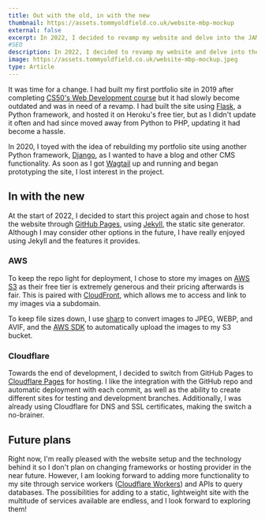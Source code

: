 ```yaml
---
title: Out with the old, in with the new
thumbnail: https://assets.tommyoldfield.co.uk/website-mbp-mockup
external: false
excerpt: In 2022, I decided to revamp my website and delve into the JAMstack. Out with the old and in with the new!
#SEO
description: In 2022, I decided to revamp my website and delve into the JAMstack. Out with the old and in with the new!
image: https://assets.tommyoldfield.co.uk/website-mbp-mockup.jpeg
type: Article
---
```


<!-- {% include image.html filename="website-mbp-mockup" %} -->

It was time for a change. I had built my first portfolio site in 2019 after completing [CS50's Web Development course](/work/cs50) but it had slowly become outdated and was in need of a revamp. I had built the site using [Flask](https://flask.palletsprojects.com), a Python framework, and hosted it on Heroku's free tier, but as I didn't update it often and had since moved away from Python to PHP, updating it had become a hassle.

In 2020, I toyed with the idea of rebuilding my portfolio site using another Python framework, [Django](https://www.djangoproject.com/), as I wanted to have a blog and other CMS functionality. As soon as I got [Wagtail](https://wagtail.org/) up and running and began prototyping the site, I lost interest in the project.

## In with the new

At the start of 2022, I decided to start this project again and chose to host the website through [GitHub Pages](https://pages.github.com/), using [Jekyll](https://jekyllrb.com/), the static site generator. Although I may consider other options in the future, I have really enjoyed using Jekyll and the features it provides.

### AWS

To keep the repo light for deployment, I chose to store my images on [AWS S3](https://aws.amazon.com/s3/) as their free tier is extremely generous and their pricing afterwards is fair. This is paired with [CloudFront](https://aws.amazon.com/cloudfront/), which allows me to access and link to my images via a subdomain.

To keep file sizes down, I use [sharp](https://sharp.pixelplumbing.com/) to convert images to JPEG, WEBP, and AVIF, and the [AWS SDK](https://aws.amazon.com/sdk-for-javascript/) to automatically upload the images to my S3 bucket.

### Cloudflare

Towards the end of development, I decided to switch from GitHub Pages to [Cloudflare Pages](https://pages.cloudflare.com/) for hosting. I like the integration with the GitHub repo and automatic deployment with each commit, as well as the ability to create different sites for testing and development branches. Additionally, I was already using Cloudflare for DNS and SSL certificates, making the switch a no-brainer.

## Future plans

Right now, I'm really pleased with the website setup and the technology behind it so I don't plan on changing frameworks or hosting provider in the near future. However, I am looking forward to adding more functionality to my site through service workers ([Cloudflare Workers](https://workers.cloudflare.com/)) and APIs to query databases. The possibilities for adding to a static, lightweight site with the multitude of services available are endless, and I look forward to exploring them!